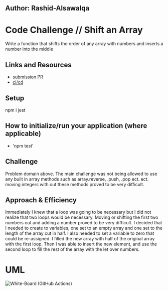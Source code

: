 ## Author: Rashid-Alsawalqa

# Code Challenge // Shift an Array
Write a function that shifts the order of any array with numbers and inserts a number into the middle

## Links and Resources

- [submission PR](https://github.com/401-advanced-javascript-Rashid/data-structures-and-algorithms/pull/2)
- [ci/cd](https://github.com/401-advanced-javascript-Rashid/data-structures-and-algorithms/runs/407909219)

## Setup

npm i jest

## How to initialize/run your application (where applicable)

- 'npm test'

## Challenge

Problem domain above. The main challenge was not being allowed to use any built in array methods such as array.reverse, .push, .pop ect. ect. moving integers with out these methods proved to be very difficult.

## Approach & Efficiency

Immediately I knew that a loop was going to be necessary but I did not realize that two loops would be necessary. Moving or shifting the first two numbers out and adding a number proved to be very difficult. I decided that I needed to create to variables, one set to an empty array and one set to the length of the array cut in half. I also needed to set a variable to zero that could be re-assigned. I filled the new array with half of the original array with the first loop. Then I was able to insert the new element, and use the second loop to fill the rest of the array with the let over numbers.

# UML
![White-Board](challenges/assest/20200129_220721.jpg) (GitHub Actions)
